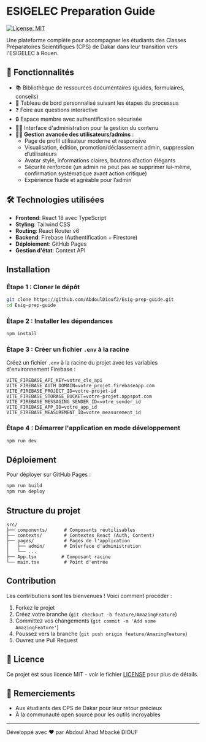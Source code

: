 # ESIGELEC Preparation Guide

[![License: MIT](https://img.shields.io/badge/License-MIT-yellow.svg)](https://opensource.org/licenses/MIT)

Une plateforme complète pour accompagner les étudiants des Classes Préparatoires Scientifiques (CPS) de Dakar dans leur transition vers l'ESIGELEC à Rouen.

## 🚀 Fonctionnalités

- 📚 Bibliothèque de ressources documentaires (guides, formulaires, conseils)
- 📅 Tableau de bord personnalisé suivant les étapes du processus
- ❓ Foire aux questions interactive
- 🔒 Espace membre avec authentification sécurisée
- 👨‍💻 Interface d'administration pour la gestion du contenu
- 🧑‍💼 **Gestion avancée des utilisateurs/admins** :
  - Page de profil utilisateur moderne et responsive
  - Visualisation, édition, promotion/déclassement admin, suppression d’utilisateurs
  - Avatar stylé, informations claires, boutons d’action élégants
  - Sécurité renforcée (un admin ne peut pas se supprimer lui-même, confirmation systématique avant action critique)
  - Expérience fluide et agréable pour l’admin

<!--
![Capture d’écran Profil Admin](./docs/screenshot-profile.png)
-->

## 🛠 Technologies utilisées

- **Frontend**: React 18 avec TypeScript
- **Styling**: Tailwind CSS
- **Routing**: React Router v6
- **Backend**: Firebase (Authentification + Firestore)
- **Déploiement**: GitHub Pages
- **Gestion d'état**: Context API

## Installation

### Étape 1 : Cloner le dépôt

```bash
git clone https://github.com/AbdoulDiouf2/Esig-prep-guide.git
cd Esig-prep-guide
```

### Étape 2 : Installer les dépendances

```bash
npm install
```

### Étape 3 : Créer un fichier `.env` à la racine

Créez un fichier `.env` à la racine du projet avec les variables d'environnement Firebase :

```env
VITE_FIREBASE_API_KEY=votre_cle_api
VITE_FIREBASE_AUTH_DOMAIN=votre_projet.firebaseapp.com
VITE_FIREBASE_PROJECT_ID=votre-projet-id
VITE_FIREBASE_STORAGE_BUCKET=votre-projet.appspot.com
VITE_FIREBASE_MESSAGING_SENDER_ID=votre_sender_id
VITE_FIREBASE_APP_ID=votre_app_id
VITE_FIREBASE_MEASUREMENT_ID=votre_measurement_id
```

### Étape 4 : Démarrer l'application en mode développement

```bash
npm run dev
```

## Déploiement

Pour déployer sur GitHub Pages :

```bash
npm run build
npm run deploy
```

## Structure du projet

```text
src/
├── components/      # Composants réutilisables
├── contexts/        # Contextes React (Auth, Content)
├── pages/           # Pages de l'application
│   ├── admin/       # Interface d'administration
│   └── ...
├── App.tsx         # Composant racine
└── main.tsx         # Point d'entrée
```

## Contribution

Les contributions sont les bienvenues ! Voici comment procéder :

1. Forkez le projet
2. Créez votre branche (`git checkout -b feature/AmazingFeature`)
3. Committez vos changements (`git commit -m 'Add some AmazingFeature'`)
4. Poussez vers la branche (`git push origin feature/AmazingFeature`)
5. Ouvrez une Pull Request

## 📄 Licence

Ce projet est sous licence MIT - voir le fichier [LICENSE](LICENSE) pour plus de détails.

## 🙏 Remerciements

- Aux étudiants des CPS de Dakar pour leur retour précieux
- À la communauté open source pour les outils incroyables

---

Développé avec ❤️ par Abdoul Ahad Mbacké DIOUF
